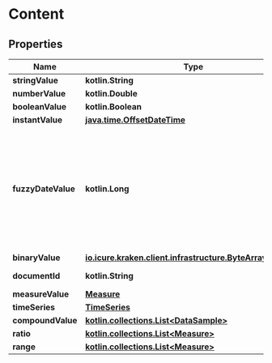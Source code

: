 
# Content

## Properties
Name | Type | Description | Notes
------------ | ------------- | ------------- | -------------
**stringValue** | **kotlin.String** |  |  [optional]
**numberValue** | **kotlin.Double** |  |  [optional]
**booleanValue** | **kotlin.Boolean** |  |  [optional]
**instantValue** | [**java.time.OffsetDateTime**](java.time.OffsetDateTime.md) |  |  [optional]
**fuzzyDateValue** | **kotlin.Long** | Value as date. The format could have a all three (day, month and year) or values on any of these three, whatever is known. |  [optional]
**binaryValue** | [**io.icure.kraken.client.infrastructure.ByteArrayWrapper**](io.icure.kraken.client.infrastructure.ByteArrayWrapper.md) |  |  [optional]
**documentId** | **kotlin.String** | Linked document. |  [optional]
**measureValue** | [**Measure**](Measure.md) |  |  [optional]
**timeSeries** | [**TimeSeries**](TimeSeries.md) |  |  [optional]
**compoundValue** | [**kotlin.collections.List&lt;DataSample&gt;**](DataSample.md) |  |  [optional]
**ratio** | [**kotlin.collections.List&lt;Measure&gt;**](Measure.md) |  |  [optional]
**range** | [**kotlin.collections.List&lt;Measure&gt;**](Measure.md) |  |  [optional]



